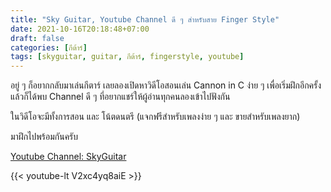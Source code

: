 ```yaml
---
title: "Sky Guitar, Youtube Channel ดี ๆ สำหรับสาย Finger Style"
date: 2021-10-16T20:18:48+07:00
draft: false
categories: [กีต้าร์]
tags: [skyguitar, guitar, กีต้าร์, fingerstyle, youtube]
---
```


อยู่ ๆ ก็อยากกลับมาเล่นกีตาร์ เลยลองเปิดหาวิดีโอสอนเล่น Cannon in C ง่าย ๆ เพื่อเริ่มฝึกอีกครั้ง แล้วก็ได้พบ Channel ดี ๆ ที่อยากแชร์ให้ผู้อ่านทุกคนลองเข้าไปฟังกัน

ในวิดีโอจะมีทั้งการสอน และ โน้ตดนตรี (แจกฟรีสำหรับเพลงง่าย ๆ และ ขายสำหรับเพลงยาก)

มาฝึกไปพร้อมกันครับ

[Youtube Channel: SkyGuitar](https://www.youtube.com/c/SkyGuitar/videos)

{{< youtube-lt V2xc4yq8aiE >}}

<!--more-->
